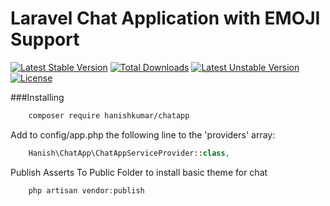 # Laravel Chat Application with EMOJI Support 

[![Latest Stable Version](https://poser.pugx.org/hanishkumar/chatapp/v/stable)](https://packagist.org/packages/hanishkumar/chatapp) [![Total Downloads](https://poser.pugx.org/hanishkumar/chatapp/downloads)](https://packagist.org/packages/hanishkumar/chatapp) [![Latest Unstable Version](https://poser.pugx.org/hanishkumar/chatapp/v/unstable)](https://packagist.org/packages/hanishkumar/chatapp) [![License](https://poser.pugx.org/hanishkumar/chatapp/license)](https://packagist.org/packages/hanishkumar/chatapp)

###Installing

```bash
	composer require hanishkumar/chatapp
```

Add to config/app.php the following line to the 'providers' array:

```php
	Hanish\ChatApp\ChatAppServiceProvider::class,
```

Publish Asserts To Public Folder to install basic theme for chat

```php
	php artisan vendor:publish
```